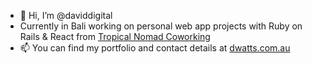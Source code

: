 - 👋 Hi, I’m @daviddigital
- Currently in Bali working on personal web app projects with Ruby on Rails & React from [Tropical Nomad Coworking](https://tropicalnomad.spaces.nexudus.com/en)
- 📫 You can find my portfolio and contact details at [dwatts.com.au](https://www.dwatts.com.au)

<!---
daviddigital/daviddigital is a ✨ special ✨ repository because its `README.md` (this file) appears on your GitHub profile.
You can click the Preview link to take a look at your changes.
--->
